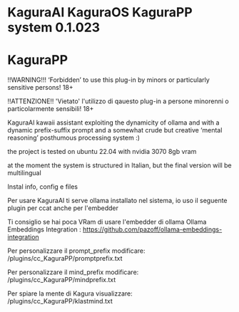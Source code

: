 # KaguraAI KaguraOS KaguraPP system 0.1.023
#
# KaguraPP

 !!WARNING!!! ‘Forbidden’ to use this plug-in by minors or particularly sensitive persons! 18+

!!ATTENZIONE!! 'Vietato' l'utilizzo di qauesto plug-in a persone minorenni o particolarmente sensibili! 18+

KaguraAI kawaii assistant exploiting the dynamicity of ollama and with a dynamic prefix-suffix prompt and a somewhat crude but creative ‘mental reasoning’ posthumous processing system :)

the project is tested on ubuntu 22.04 with nvidia 3070 8gb vram

at the moment the system is structured in Italian, but the final version will be multilingual


Instal info, config e files

Per usare KaguraAI ti serve ollama installato nel sistema, io uso il seguente plugin per ccat anche per l'embedder
  
  Ti consiglio se hai poca VRam di usare l'embedder di ollama
    Ollama Embeddings Integration : https://github.com/pazoff/ollama-embeddings-integration

Per personalizzare il prompt_prefix modificare: /plugins/cc_KaguraPP/promptprefix.txt

Per personalizzare il mind_prefix modificare: /plugins/cc_KaguraPP/mindprefix.txt

Per spiare la mente di Kagura visualizzare: /plugins/cc_KaguraPP/klastmind.txt